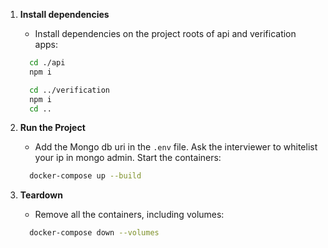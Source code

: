 1. **Install dependencies**

   - Install dependencies on the project roots of api and verification apps:

   ```bash
     cd ./api
     npm i

     cd ../verification
     npm i
     cd ..
   ```

2. **Run the Project**

   - Add the Mongo db uri in the `.env` file. Ask the interviewer to whitelist your ip in mongo admin. Start the containers:

   ```bash
     docker-compose up --build
   ```

3. **Teardown**

   - Remove all the containers, including volumes:

   ```bash
     docker-compose down --volumes
   ```
